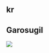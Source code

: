 
## kr

## Garosugil
<img src="https://www.apple.com/kr/retail/garosugil/images/hero_large_2x.jpg"/>

